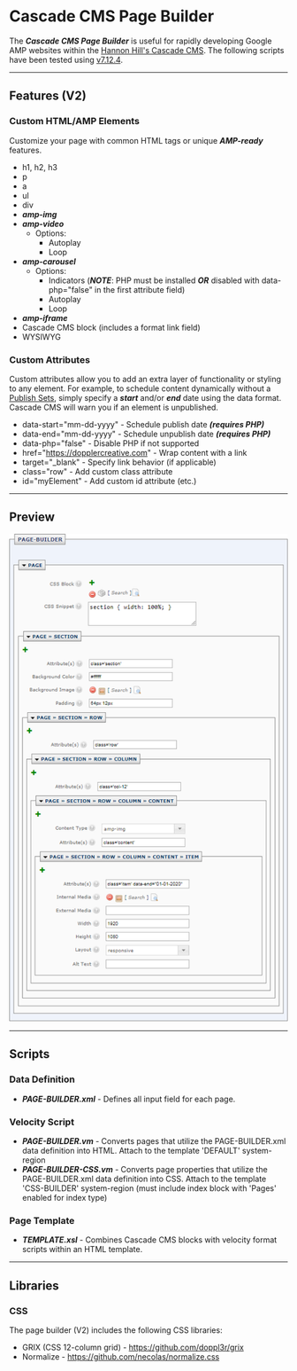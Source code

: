 # Cascade CMS Page Builder
The ***Cascade CMS Page Builder*** is useful for rapidly developing Google AMP websites within the [Hannon Hill's Cascade CMS](https://www.hannonhill.com/products/cascade-cms/index.html). The following scripts have been tested using [v7.12.4](https://www.hannonhill.com/cascadeserver/releases/7.12.4/index.html?utm_medium=rss).

------------

## Features (V2)

### Custom HTML/AMP Elements
Customize your page with common HTML tags or unique ***AMP-ready*** features.

  - h1, h2, h3
  - p
  - a
  - ul
  - div
  - ***amp-img***
  - ***amp-video***
    - Options:
      - Autoplay
      - Loop
  - ***amp-carousel***
    - Options:
      - Indicators (***NOTE***: PHP must be installed ***OR*** disabled with data-php="false" in the first attribute field)
      - Autoplay
      - Loop
  - ***amp-iframe***
  - Cascade CMS block (includes a format link field)
  - WYSIWYG

### Custom Attributes
Custom attributes allow you to add an extra layer of functionality or styling to any element. For example, to schedule content dynamically without a [Publish Sets](https://www.hannonhill.com/cascadecms/latest/content-authoring/publishing/publish-sets.html), simply specify a ***start*** and/or ***end*** date using the data format. Cascade CMS will warn you if an element is unpublished.

  - data-start="mm-dd-yyyy" - Schedule publish date ***(requires PHP)***
  - data-end="mm-dd-yyyy" - Schedule unpublish date ***(requires PHP)***
  - data-php="false" - Disable PHP if not supported
  - href="https://dopplercreative.com" - Wrap content with a link
  - target="_blank" - Specify link behavior (if applicable)
  - class="row" - Add custom class attribute
  - id="myElement" - Add custom id attribute (etc.)

------------

## Preview
![page builder description](https://raw.githubusercontent.com/doppl3r/cascade-cms-page-builder/master/assets/page-builder-description.png)

------------

## Scripts

### Data Definition
  - ***PAGE-BUILDER.xml*** - Defines all input field for each page.

### Velocity Script
  - ***PAGE-BUILDER.vm*** - Converts pages that utilize the PAGE-BUILDER.xml data definition into HTML. Attach to the template 'DEFAULT' system-region
  - ***PAGE-BUILDER-CSS.vm*** - Converts page properties that utilize the PAGE-BUILDER.xml data definition into CSS. Attach to the template 'CSS-BUILDER' system-region (must include index block with 'Pages' enabled for index type)

### Page Template
  - ***TEMPLATE.xsl*** - Combines Cascade CMS blocks with velocity format scripts within an HTML template.

------------

## Libraries

### CSS
The page builder (V2) includes the following CSS libraries:
  - GRIX (CSS 12-column grid) - https://github.com/doppl3r/grix
  - Normalize - https://github.com/necolas/normalize.css
